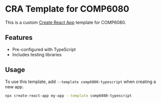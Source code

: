 # CRA Template for COMP6080

This is a custom [Create React App](https://create-react-app.dev/) template for COMP6080.

## Features

- Pre-configured with TypeScript
- Includes testing libraries

## Usage

To use this template, add `--template comp6080-typescript` when creating a new app.

```sh
npx create-react-app my-app --template comp6080-typescript